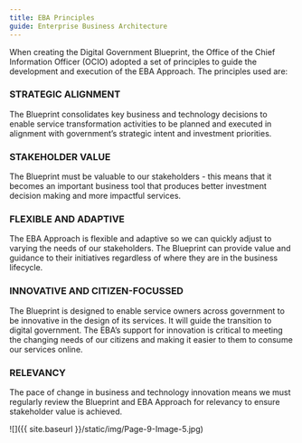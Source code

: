 ```yaml
---
title: EBA Principles
guide: Enterprise Business Architecture
---
```


When creating the Digital Government Blueprint, the Office of the Chief Information Officer (OCIO) adopted a set of principles to guide the development and execution of the EBA Approach. The principles used are:

### STRATEGIC ALIGNMENT

The Blueprint consolidates key business and technology decisions to enable service transformation activities to be planned and executed in alignment with government’s strategic intent and investment priorities.

### STAKEHOLDER VALUE

The Blueprint must be valuable to our stakeholders - this means that it becomes an important business tool that produces better investment decision making and more impactful services.

### FLEXIBLE AND ADAPTIVE

The EBA Approach is flexible and adaptive so we can quickly adjust to varying the needs of our stakeholders. The Blueprint can provide value and guidance to their initiatives regardless of where they are in the business lifecycle.

### INNOVATIVE AND CITIZEN-FOCUSSED

The Blueprint is designed to enable service owners across government to be innovative in the design of its services. It will guide the transition to digital government. The EBA’s support for innovation is critical to meeting the changing needs of our citizens and making it easier to them to consume our services online.

### RELEVANCY

The pace of change in business and technology innovation means we must regularly review the Blueprint and EBA Approach for relevancy to ensure stakeholder value is achieved.

![]({{ site.baseurl }}/static/img/Page-9-Image-5.jpg)
